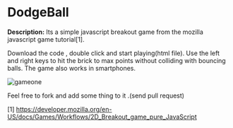 # DodgeBall

**Description:**
Its a simple javascript breakout game from the mozilla javascript game tutorial[1].

Download the code , double click and start playing(html file). Use the left and right keys to hit the brick to max points without
colliding with bouncing balls. The game also works in smartphones.

![gameone](https://cloud.githubusercontent.com/assets/1822240/13554501/0aace5d6-e3b2-11e5-91c3-59cacb9fdeaa.png)

Feel free to fork and add some thing to it .(send pull request)


[1] https://developer.mozilla.org/en-US/docs/Games/Workflows/2D_Breakout_game_pure_JavaScript
